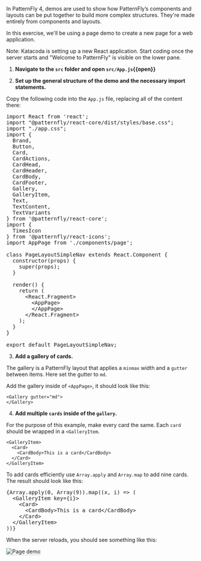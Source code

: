 In PatternFly 4, demos are used to show how PatternFly’s components and layouts can be put together to build more complex structures. They're made entirely from components and layouts.

In this exercise, we'll be using a page demo to create a new page for a web application.

Note: Katacoda is setting up a new React application. Start coding once the server starts and "Welcome to PatternFly" is visible on the lower pane.

1) <strong>Navigate to the `src` folder and open `src/App.js`{{open}}</strong>

2) <strong>Set up the general structure of the demo and the necessary import statements.</strong>

Copy the following code into the `App.js` file, replacing all of the content there:

<pre class="file" data-filename="App.js" data-target="replace">
import React from 'react';
import "@patternfly/react-core/dist/styles/base.css";
import "./app.css";
import {
  Brand,
  Button,
  Card,
  CardActions,
  CardHead,
  CardHeader,
  CardBody,
  CardFooter,
  Gallery,
  GalleryItem,
  Text,
  TextContent,
  TextVariants
} from '@patternfly/react-core';
import {
  TimesIcon
} from '@patternfly/react-icons';
import AppPage from './components/page';

class PageLayoutSimpleNav extends React.Component {
  constructor(props) {
    super(props);
  }

  render() {
    return (
      &lt;React.Fragment&gt;
        &lt;AppPage&gt;
        &lt;/AppPage&gt;
      &lt;/React.Fragment&gt;
    );
  }
}

export default PageLayoutSimpleNav;
</pre>

3) <strong>Add a gallery of cards.</strong>

The gallery is a PatternFly layout that applies a `minmax` width and a `gutter` between items. Here set the gutter to `md`.

Add the gallery inside of `<AppPage>`, it should look like this:

```
<Gallery gutter="md">
</Gallery>
```

4) <strong>Add multiple `cards` inside of the `gallery`.</strong>

For the purpose of this example, make every card the same. Each `card` should be wrapped in a `<GalleryItem`.

```
<GalleryItem>
  <Card>
    <CardBody>This is a card</CardBody>
  </Card>
</GalleryItem>
```

To add cards efficiently use `Array.apply` and `Array.map` to add nine cards. The result should look like this:

<pre class="file" data-target="clipboard">
{Array.apply(0, Array(9)).map((x, i) =&gt; (
  &lt;GalleryItem key={i}&gt;
    &lt;Card&gt;
      &lt;CardBody&gt;This is a card&lt;/CardBody&gt;
    &lt;/Card&gt;
  &lt;/GalleryItem&gt;
))}
</pre>

When the server reloads, you should see something like this:

<img src="react-customize/assets/step1.png" alt="Page demo" style="box-shadow: rgba(3, 3, 3, 0.2) 0px 1.25px 2.5px 0px;" />
